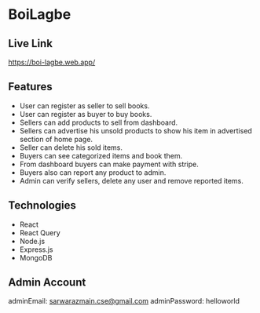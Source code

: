# BoiLagbe
## Live Link
https://boi-lagbe.web.app/
## Features
* User can register as seller to sell books.
* User can register as buyer to buy books.
* Sellers can add products to sell from dashboard.
* Sellers can advertise his unsold products to show his item in advertised section of home page.
* Seller can delete his sold items.
* Buyers can see categorized items and book them.
* From dashboard buyers can make payment with stripe.
* Buyers also can report any product to admin.
* Admin can verify sellers, delete any user and remove reported items.
## Technologies
* React
* React Query
* Node.js
* Express.js
* MongoDB

## Admin Account
adminEmail: sarwarazmain.cse@gmail.com
adminPassword: helloworld